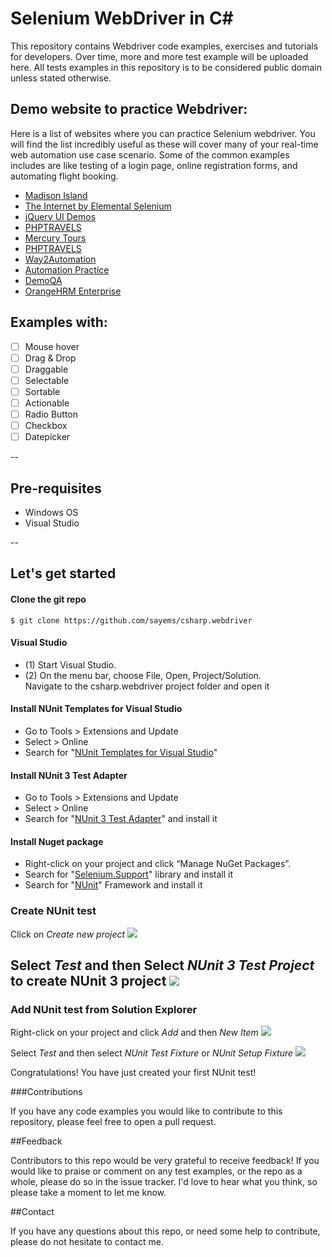 Selenium WebDriver in C#
===========

This repository contains Webdriver code examples, exercises and tutorials for developers.
Over time, more and more test example will be uploaded here.
All tests examples in this repository is to be considered public domain unless stated otherwise.  

## Demo website to practice Webdriver:
Here is a list of websites where you can practice Selenium webdriver. You will find the list incredibly useful as these will cover many of your real-time web automation use case scenario. Some of the common examples includes are like testing of a login page, online registration forms, and automating flight booking. 
 
- [Madison Island](http://magento-demo.lexiconn.com/)
- [The Internet by Elemental Selenium](http://the-internet.herokuapp.com/)
- [jQuery UI Demos](http://jqueryui.com/demos/)
- [PHPTRAVELS](http://phptravels.com/demo/)
- [Mercury Tours](http://newtours.demoaut.com/)
- [PHPTRAVELS](http://phptravels.com/demo/)
- [Way2Automation](http://www.way2automation.com/demo.html)
- [Automation Practice](http://automationpractice.com/index.php)
- [DemoQA](http://demoqa.com/)
- [OrangeHRM Enterprise](http://enterprise.demo.orangehrmlive.com/symfony/web/index.php/auth/login)

## Examples with:

- [ ] Mouse hover
- [ ] Drag & Drop
- [ ] Draggable
- [ ] Selectable
- [ ] Sortable
- [ ] Actionable
- [ ] Radio Button
- [ ] Checkbox
- [ ] Datepicker

--

## Pre-requisites
- Windows OS
- Visual Studio 

-- 

## Let's get started

#### Clone the git repo
```
$ git clone https://github.com/sayems/csharp.webdriver
```

#### Visual Studio
- (1) Start Visual Studio.
- (2) On the menu bar, choose File, Open, Project/Solution.  
      Navigate to the csharp.webdriver project folder and open it

#### Install NUnit Templates for Visual Studio 
-  Go to Tools > Extensions and Update
-  Select > Online
-  Search for "[NUnit Templates for Visual Studio](https://marketplace.visualstudio.com/items?itemName=NUnitDevelopers.NUnitTemplatesforVisualStudio)"

#### Install NUnit 3 Test Adapter
-  Go to Tools > Extensions and Update
-  Select > Online
-  Search for "[NUnit 3 Test Adapter](https://marketplace.visualstudio.com/items?itemName=NUnitDevelopers.NUnit3TestAdapter)" and install it

#### Install Nuget package
-  Right-click on your project and click “Manage NuGet Packages”.
-  Search for "[Selenium.Support](https://www.nuget.org/packages/Selenium.Support)" library and install it
-  Search for "[NUnit](https://www.nuget.org/packages/NUnit/)" Framework and install it

### Create NUnit test
Click on *Create new project*
![](https://github.com/sayems/csharp.webdriver/blob/master/docs/images/start-page.png)

Select *Test* and then Select *NUnit 3 Test Project* to create NUnit 3 project
![](https://github.com/sayems/csharp.webdriver/blob/master/docs/images/nunit3-test.png)
--

### Add NUnit test from Solution Explorer

Right-click on your project and click *Add* and then *New Item*
![](https://github.com/sayems/csharp.webdriver/blob/master/docs/images/add-test.png)

Select *Test* and then select *NUnit Test Fixture* or *NUnit Setup Fixture*
![](https://github.com/sayems/csharp.webdriver/blob/master/docs/images/new-test.png)

Congratulations! You have just created your first NUnit test!

###Contributions

If you have any code examples you would like to contribute to this repository, please feel free to open a pull request.

##Feedback

Contributors to this repo would be very grateful to receive feedback! If you would like to praise or comment on any test examples, or the repo as a whole, please do so in the issue tracker. I'd love to hear what you think, so please take a moment to let me know.


##Contact

If you have any questions about this repo, or need some help to contribute, please do not hesitate to contact me.
